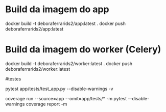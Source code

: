 # Build da imagem do app
docker build -t deboraferrarids2/app:latest .
docker push deboraferrarids2/app:latest
# Build da imagem do worker (Celery)
docker build -t deboraferrarids2/worker:latest .
docker push deboraferrarids2/worker:latest



#testes

pytest app/tests/test_app.py --disable-warnings -v

coverage run --source=app --omit=app/tests/* -m pytest --disable-warnings
coverage report -m
